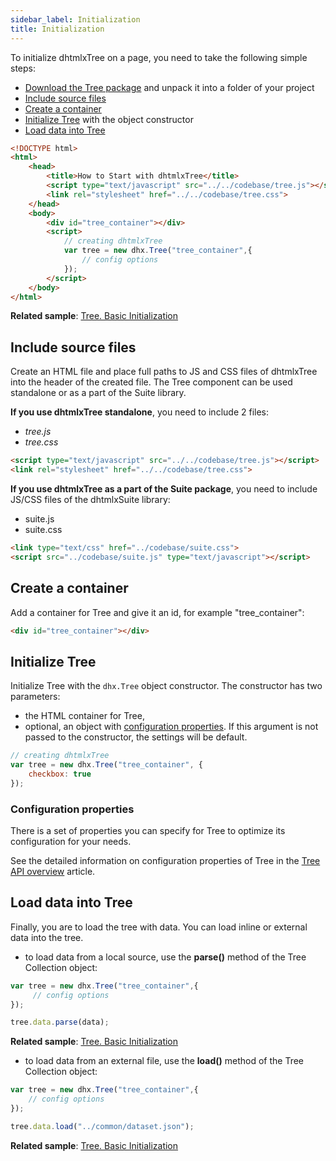 ```yaml
---
sidebar_label: Initialization
title: Initialization
---          
```


To initialize dhtmlxTree on a page, you need to take the following simple steps:

- [Download the Tree package](https://dhtmlx.com/docs/products/dhtmlxTree/download.shtml) and unpack it into a folder of your project
- [Include source files](#include-source-files)
- [Create a container](#create-a-container)
- [Initialize Tree](#initialize-tree) with the object constructor
- [Load data into Tree](#load-data-into-tree)

~~~html
<!DOCTYPE html>
<html>
    <head>
        <title>How to Start with dhtmlxTree</title>         
        <script type="text/javascript" src="../../codebase/tree.js"></script>
        <link rel="stylesheet" href="../../codebase/tree.css">
    </head>
    <body>
        <div id="tree_container"></div>
        <script>
            // creating dhtmlxTree
            var tree = new dhx.Tree("tree_container",{
    			// config options
			});
        </script>
    </body>
</html>
~~~

**Related sample**: [Tree. Basic Initialization](https://snippet.dhtmlx.com/oz4jd5hc)

Include source files
--------------------

Create an HTML file and place full paths to JS and CSS files of dhtmlxTree into the header of the created file. The Tree component can be used standalone or as a part of the Suite library.

**If you use dhtmlxTree standalone**, you need to include 2 files:

- *tree.js*
- *tree.css*

~~~html
<script type="text/javascript" src="../../codebase/tree.js"></script>
<link rel="stylesheet" href="../../codebase/tree.css">
~~~


**If you use dhtmlxTree as a part of the Suite package**, you need to include JS/CSS files of the dhtmlxSuite library:

- suite.js
- suite.css

~~~html
<link type="text/css" href="../codebase/suite.css">
<script src="../codebase/suite.js" type="text/javascript"></script>
~~~



Create a container 
-----------------

Add a container for Tree and give it an id, for example "tree_container":

~~~html title="index.html"
<div id="tree_container"></div>
~~~

Initialize Tree
----------------------

Initialize Tree with the `dhx.Tree` object constructor. The constructor has two parameters:

- the HTML container for Tree,
- optional, an object with [configuration properties](#configuration-properties). If this argument is not passed to the constructor, the settings will be default.

~~~js title="script.js"
// creating dhtmlxTree
var tree = new dhx.Tree("tree_container", {
    checkbox: true
});
~~~


### Configuration properties

There is a set of properties you can specify for Tree to optimize its configuration for your needs.

See the detailed information on configuration properties of Tree in the [Tree API overview](tree/api/api_overview.md#properties) article.

Load data into Tree
---------------------

Finally, you are to load the tree with data. You can load inline or external data into the tree.

- to load data from a local source, use the **parse()** method of the Tree Collection object:

~~~js
var tree = new dhx.Tree("tree_container",{
	 // config options
});

tree.data.parse(data);
~~~

**Related sample**: [Tree. Basic Initialization](https://snippet.dhtmlx.com/oz4jd5hc)

- to load data from an external file, use the **load()** method of the Tree Collection object:

~~~js
var tree = new dhx.Tree("tree_container",{
	// config options
});

tree.data.load("../common/dataset.json");
~~~

**Related sample**: [Tree. Basic Initialization](https://snippet.dhtmlx.com/oz4jd5hc)
